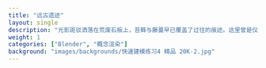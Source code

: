 ```yaml
---
title: "远古遗迹"
layout: single
description: "光影斑驳洒落在荒废石板上，苔藓与藤蔓早已覆盖了过往的痕迹。这里曾是仪式之地，亦或是王座之下的密林，如今只剩森林记得。"
weight: 1
categories: ["Blender", "概念渲染"]
background: "images/backgrounds/快速建模练习4 精品 20K-2.jpg"
---
```

